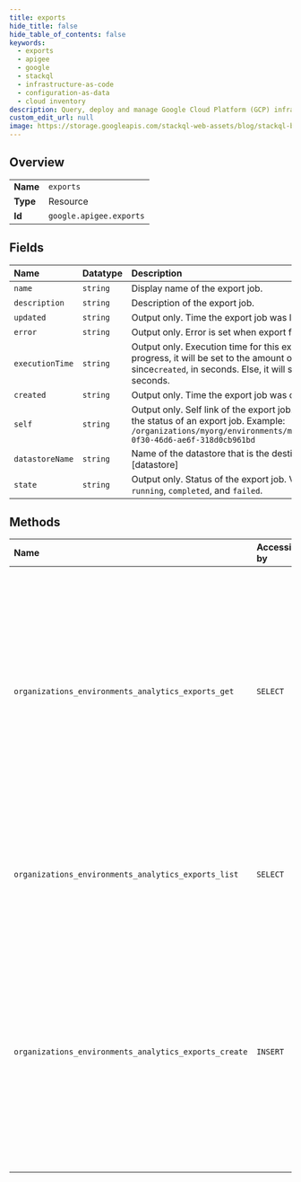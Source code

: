 ```yaml
---
title: exports
hide_title: false
hide_table_of_contents: false
keywords:
  - exports
  - apigee
  - google    
  - stackql
  - infrastructure-as-code
  - configuration-as-data
  - cloud inventory
description: Query, deploy and manage Google Cloud Platform (GCP) infrastructure and resources using SQL
custom_edit_url: null
image: https://storage.googleapis.com/stackql-web-assets/blog/stackql-blog-post-featured-image.png
---
```

  
    

## Overview
<table><tbody>
<tr><td><b>Name</b></td><td><code>exports</code></td></tr>
<tr><td><b>Type</b></td><td>Resource</td></tr>
<tr><td><b>Id</b></td><td><code>google.apigee.exports</code></td></tr>
</tbody></table>

## Fields
| Name | Datatype | Description |
|:-----|:---------|:------------|
| `name` | `string` | Display name of the export job. |
| `description` | `string` | Description of the export job. |
| `updated` | `string` | Output only. Time the export job was last updated. |
| `error` | `string` | Output only. Error is set when export fails |
| `executionTime` | `string` | Output only. Execution time for this export job. If the job is still in progress, it will be set to the amount of time that has elapsed since`created`, in seconds. Else, it will set to (`updated` - `created`), in seconds. |
| `created` | `string` | Output only. Time the export job was created. |
| `self` | `string` | Output only. Self link of the export job. A URI that can be used to retrieve the status of an export job. Example: `/organizations/myorg/environments/myenv/analytics/exports/9cfc0d85-0f30-46d6-ae6f-318d0cb961bd` |
| `datastoreName` | `string` | Name of the datastore that is the destination of the export job [datastore] |
| `state` | `string` | Output only. Status of the export job. Valid values include `enqueued`, `running`, `completed`, and `failed`. |
## Methods
| Name | Accessible by | Required Params | Description |
|:-----|:--------------|:----------------|:------------|
| `organizations_environments_analytics_exports_get` | `SELECT` | `environmentsId, exportsId, organizationsId` | Gets the details and status of an analytics export job. If the export job is still in progress, its `state` is set to "running". After the export job has completed successfully, its `state` is set to "completed". If the export job fails, its `state` is set to `failed`. |
| `organizations_environments_analytics_exports_list` | `SELECT` | `environmentsId, organizationsId` | Lists the details and status of all analytics export jobs belonging to the parent organization and environment. |
| `organizations_environments_analytics_exports_create` | `INSERT` | `environmentsId, organizationsId` | Submit a data export job to be processed in the background. If the request is successful, the API returns a 201 status, a URI that can be used to retrieve the status of the export job, and the `state` value of "enqueued". |

